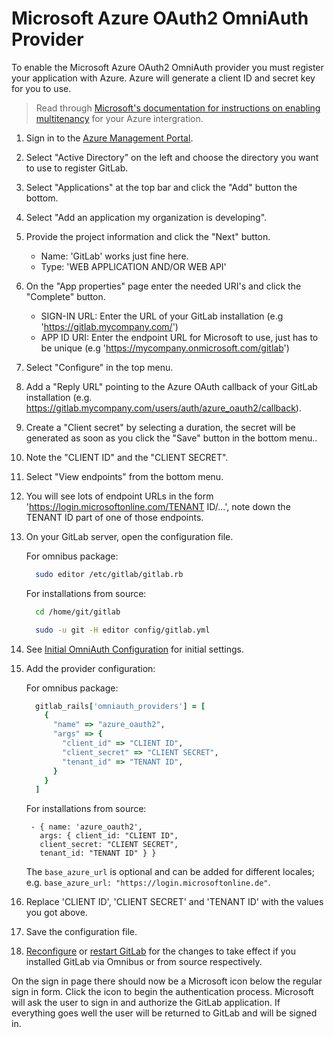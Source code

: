 # Microsoft Azure OAuth2 OmniAuth Provider

To enable the Microsoft Azure OAuth2 OmniAuth provider you must register your application with Azure. Azure will generate a client ID and secret key for you to use.

> Read through [Microsoft's documentation for instructions on enabling multitenancy](https://docs.microsoft.com/en-gb/azure/active-directory/develop/active-directory-devhowto-multi-tenant-overview) for your Azure intergration. 

1.  Sign in to the [Azure Management Portal](https://manage.windowsazure.com>).

1.  Select "Active Directory" on the left and choose the directory you want to use to register GitLab.

1.  Select "Applications" at the top bar and click the "Add" button the bottom.

1.  Select "Add an application my organization is developing".

1.  Provide the project information and click the "Next" button.
    - Name: 'GitLab' works just fine here.
    - Type: 'WEB APPLICATION AND/OR WEB API'

1.  On the "App properties" page enter the needed URI's and click the "Complete" button.
    - SIGN-IN URL: Enter the URL of your GitLab installation (e.g 'https://gitlab.mycompany.com/')
    - APP ID URI: Enter the endpoint URL for Microsoft to use, just has to be unique (e.g 'https://mycompany.onmicrosoft.com/gitlab')

1. Select "Configure" in the top menu.

1. Add a "Reply URL" pointing to the Azure OAuth callback of your GitLab installation (e.g. https://gitlab.mycompany.com/users/auth/azure_oauth2/callback).

1. Create a "Client secret" by selecting a duration, the secret will be generated as soon as you click the "Save" button in the bottom menu..

1. Note the "CLIENT ID" and the "CLIENT SECRET".

1. Select "View endpoints" from the bottom menu.

1. You will see lots of endpoint URLs in the form 'https://login.microsoftonline.com/TENANT ID/...', note down the TENANT ID part of one of those endpoints.

1.  On your GitLab server, open the configuration file.

    For omnibus package:

    ```sh
      sudo editor /etc/gitlab/gitlab.rb
    ```

    For installations from source:

    ```sh
      cd /home/git/gitlab

      sudo -u git -H editor config/gitlab.yml
    ```

1.  See [Initial OmniAuth Configuration](omniauth.md#initial-omniauth-configuration) for initial settings.

1.  Add the provider configuration:

    For omnibus package:

    ```ruby
      gitlab_rails['omniauth_providers'] = [
        {
          "name" => "azure_oauth2",
          "args" => {
            "client_id" => "CLIENT ID",
            "client_secret" => "CLIENT SECRET",
            "tenant_id" => "TENANT ID",
          }
        }
      ]
    ```

    For installations from source:

    ```
     - { name: 'azure_oauth2',
       args: { client_id: "CLIENT ID",
       client_secret: "CLIENT SECRET",
       tenant_id: "TENANT ID" } }
    ```

    The `base_azure_url` is optional and can be added for different locales;
    e.g. `base_azure_url: "https://login.microsoftonline.de"`.

1.  Replace 'CLIENT ID', 'CLIENT SECRET' and 'TENANT ID' with the values you got above.

1.  Save the configuration file.

1.  [Reconfigure][] or [restart GitLab][] for the changes to take effect if you
    installed GitLab via Omnibus or from source respectively.

On the sign in page there should now be a Microsoft icon below the regular sign in form. Click the icon to begin the authentication process. Microsoft will ask the user to sign in and authorize the GitLab application. If everything goes well the user will be returned to GitLab and will be signed in.

[reconfigure]: ../administration/restart_gitlab.md#omnibus-gitlab-reconfigure
[restart GitLab]: ../administration/restart_gitlab.md#installations-from-source
